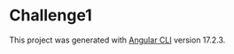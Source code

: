 # Challenge1
This project was generated with [Angular CLI](https://github.com/angular/angular-cli) version 17.2.3.
